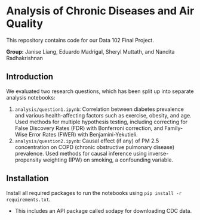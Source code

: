 # Analysis of Chronic Diseases and Air Quality

This repository contains code for our Data 102 Final Project.

**Group:** Janise Liang, Eduardo Madrigal, Sheryl Muttath, and Nandita Radhakrishnan

## Introduction

We evaluated two research questions, which has been split up into separate analysis notebooks:

1. `analysis/question1.ipynb`: Correlation between diabetes prevalence and various health-affecting factors such as exercise, obesity, and age.
   Used methods for multiple hypothesis testing, including correcting for False Discovery Rates (FDR) with Bonferroni correction, and Family-Wise Error Rates (FWER) with Benjamini-Yekutieli.
2. `analysis/question2.ipynb`: Causal effect (if any) of PM 2.5 concentration on COPD (chronic obstructive pulmonary disease) prevalence.
   Used methods for causal inference using inverse-propensity weighting (IPW) on smoking, a confounding variable.

## Installation

Install all required packages to run the notebooks using `pip install -r requirements.txt`.

* This includes an API package called sodapy for downloading CDC data.
